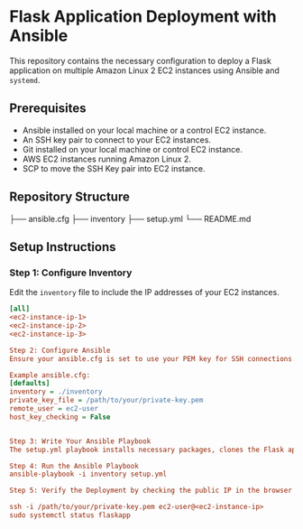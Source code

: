 # Flask Application Deployment with Ansible

This repository contains the necessary configuration to deploy a Flask application on multiple Amazon Linux 2 EC2 instances using Ansible and `systemd`.

## Prerequisites

- Ansible installed on your local machine or a control EC2 instance.
- An SSH key pair to connect to your EC2 instances.
- Git installed on your local machine or control EC2 instance.
- AWS EC2 instances running Amazon Linux 2.
- SCP to move the SSH Key pair into EC2 instance.

## Repository Structure

├── ansible.cfg
├── inventory
├── setup.yml
└── README.md

## Setup Instructions

### Step 1: Configure Inventory

Edit the `inventory` file to include the IP addresses of your EC2 instances.

```ini
[all]
<ec2-instance-ip-1>
<ec2-instance-ip-2>
<ec2-instance-ip-3>

Step 2: Configure Ansible
Ensure your ansible.cfg is set to use your PEM key for SSH connections.

Example ansible.cfg:
[defaults]
inventory = ./inventory
private_key_file = /path/to/your/private-key.pem
remote_user = ec2-user
host_key_checking = False


Step 3: Write Your Ansible Playbook
The setup.yml playbook installs necessary packages, clones the Flask application from a Git repository, and sets up a systemd service to run the Flask app.

Step 4: Run the Ansible Playbook
ansible-playbook -i inventory setup.yml

Step 5: Verify the Deployment by checking the public IP in the browser

ssh -i /path/to/your/private-key.pem ec2-user@<ec2-instance-ip>
sudo systemctl status flaskapp

